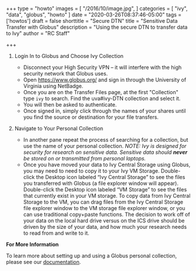 +++
type = "howto"
images = [
  "/2016/10/image.jpg",
]
categories = [
  "ivy",
  "data",
  "globus",
  "howto"
]
date = "2020-03-26T08:37:46-05:00"
tags = ['howtos']
draft = false
shorttitle = "Secure DTN"
title = "Sensitive Data Transfer with Globus"
description = "Using the secure DTN to transfer data to Ivy"
author = "RC Staff"

+++


1. Login In to Globus and Choose Ivy Collection 

   * Disconnect your High Security VPN – it will interfere with the high security network that Globus uses.
   * Open https://www.globus.org/ and sign in through the University of Virginia using NetBadge.
   * Once you are on the Transfer Files page, at the first "Collection" type `ivy` to search.  Find the uva#ivy-DTN collection and select it.
   * You will then be asked to authenticate.
   * Once signed in, simply click through the names of your shares until you find the source or destination for your file transfers.


2. Navigate to Your Personal Collection

   * In another pane repeat the process of searching for a collection, but use the name of your personal collection.
  _NOTE: Ivy is designed for security for research on sensitive data. Sensitive data should **never** be stored on or transmitted from personal laptops._
   * Once you have moved your data to Ivy Central Storage using Globus, you may need to need to copy it to your Ivy VM Storage. Double-click the Desktop icon labeled “Ivy Central Storage” to see the files you transferred with Globus (a file explorer window will appear). Double-click the Desktop icon labeled “VM Storage” to see the files that currently exist in your VM storage. To copy data from Ivy Central Storage to the VM, you can drag files from the Ivy Central Storage file explorer window to the VM storage file explorer window, or you can use traditional copy+paste functions. The decision to work off of your data on the local hard drive versus on the ICS drive should be driven by the size of your data, and how much your research needs to read from and write to it.


**For More Information**

To learn more about setting up and using a Globus personal collection, please see our [documentation](/userinfo/globus).


